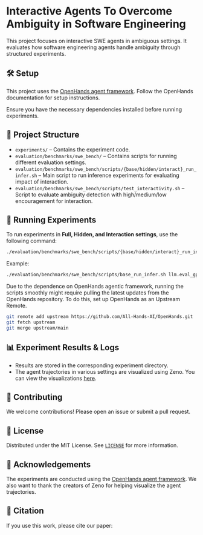 
# Interactive Agents To Overcome Ambiguity in Software Engineering

This project focuses on interactive SWE agents in ambiguous settings. It evaluates how software engineering agents handle ambiguity through structured experiments.

## 🛠 Setup

This project uses the [OpenHands agent framework](https://github.com/All-Hands-AI/OpenHands). Follow the OpenHands documentation for setup instructions.

Ensure you have the necessary dependencies installed before running experiments.

## 📂 Project Structure

- `experiments/` – Contains the experiment code.
- `evaluation/benchmarks/swe_bench/` – Contains scripts for running different evaluation settings.
- `evaluation/benchmarks/swe_bench/scripts/{base/hidden/interact}_run_infer.sh` – Main script to run inference experiments for evaluating impact of interaction.
- `evaluation/benchmarks/swe_bench/scripts/test_interactivity.sh` – Script to evaluate ambiguity detection with high/medium/low encouragement for interaction.

## 🚀 Running Experiments

To run experiments in **Full, Hidden, and Interaction settings**, use the following command:

```bash
./evaluation/benchmarks/swe_bench/scripts/{base/hidden/interact}_run_infer.sh [model_config] [git-version] [agent] [eval_limit] [max_iter] [num_workers] [dataset] [dataset_split]
```
Example:
```bash
./evaluation/benchmarks/swe_bench/scripts/base_run_infer.sh llm.eval_gpt4_1106_preview HEAD CodeActAgent 300 30 1 princeton-nlp/SWE-bench_Lite test
```
Due to the dependence on OpenHands agentic framework, running the scripts smoothly might require pulling the latest updates from the OpenHands repository. To do this, set up OpenHands as an Upstream Remote.

```bash
git remote add upstream https://github.com/All-Hands-AI/OpenHands.git
git fetch upstream
git merge upstream/main
```

## 📊 Experiment Results & Logs

- Results are stored in the corresponding experiment directory.
- The agent trajectories in various settings are visualized using Zeno. You can view the visualizations [here](https://hub.zenoml.com/project/c9d9d582-9eb0-4cc3-9ff3-e27b4f95dca8/SWE-bench%20Conversation%20Analysis).


## 🤝 Contributing

We welcome contributions! Please open an issue or submit a pull request.

## 📜 License

Distributed under the MIT License. See [`LICENSE`](./LICENSE) for more information.

## 🙏 Acknowledgements

The experiments are conducted using the [OpenHands agent framework](https://github.com/All-Hands-AI/OpenHands). We also want to thank the creators of Zeno for helping visualize the agent trajectories.

## 📖 Citation

If you use this work, please cite our paper:

```

```


